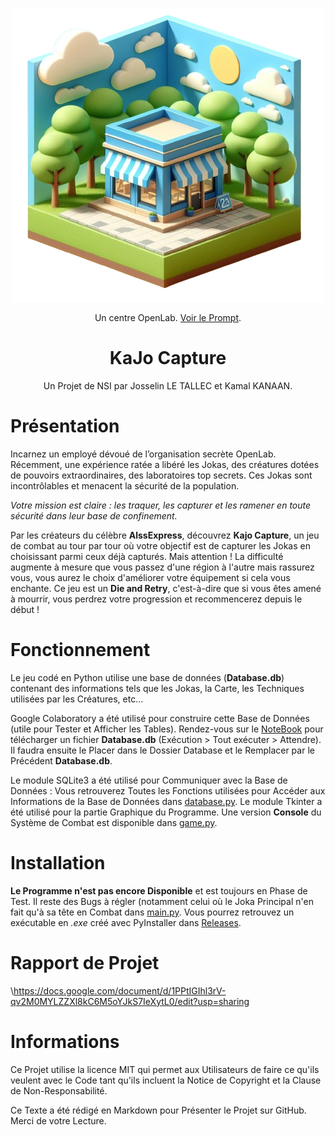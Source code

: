 <p align="center">
  <img src="https://github.com/J0ssel1n/KaJo-Capture/blob/main/Ressources/logo.png?raw=true" alt="drawing" width="500"/>
</p>

<p align="center">
  Un centre OpenLab. <a href="https://www.bing.com/images/create/une-petite-structure-bleue-au-premier-plan-qui-est/1-65c1f15c4c7c4131bcecc80955fe26ee?id=vvWNiAt7KLqr%2bBL0o6Wg2Q%3d%3d&view=detailv2&idpp=genimg&FORM=GCRIDP&mode=overlay">Voir le Prompt</a>.</p>

<h1 align="center">KaJo Capture</h1>
<p align="center">Un Projet de NSI par Josselin LE TALLEC et Kamal KANAAN.</p>

# Présentation
Incarnez un employé dévoué de l’organisation secrète OpenLab. Récemment, une expérience ratée a libéré les Jokas, des créatures dotées de pouvoirs extraordinaires, des laboratoires top secrets. Ces Jokas sont incontrôlables et menacent la sécurité de la population. 

_Votre mission est claire : les traquer, les capturer et les ramener en toute sécurité dans leur base de confinement._

Par les créateurs du célèbre **AlssExpress**, découvrez **Kajo Capture**, un jeu de combat au tour par tour où votre objectif est de capturer les Jokas en choisissant parmi ceux déjà capturés. Mais attention ! La difficulté augmente à mesure que vous passez d'une région à l'autre mais rassurez vous, vous aurez le choix d'améliorer votre équipement si cela vous enchante. Ce jeu est un **Die and Retry**, c'est-à-dire que si vous êtes amené à mourrir, vous perdrez votre progression et recommencerez depuis le début !

# Fonctionnement

Le jeu codé en Python utilise une base de données (**Database.db**) contenant des informations tels que les Jokas, la Carte, les Techniques utilisées par les Créatures, etc...

Google Colaboratory a été utilisé pour construire cette Base de Données (utile pour Tester et Afficher les Tables). Rendez-vous sur le <a href="https://colab.research.google.com/drive/1ZjbpvETwnX6evFEP1EMoqe3I823bBU86?usp=sharing">NoteBook</a> pour télécharger un fichier **Database.db** (Exécution > Tout exécuter > Attendre). Il faudra ensuite le Placer dans le Dossier Database et le Remplacer par le Précédent **Database.db**.

Le module SQLite3 a été utilisé pour Communiquer avec la Base de Données : Vous retrouverez Toutes les Fonctions utilisées pour Accéder aux Informations de la Base de Données dans <a href="https://github.com/J0ssel1n/KaJo-Capture/blob/main/Database/database.py">database.py</a>. Le module Tkinter a été utilisé pour la partie Graphique du Programme. Une version **Console** du Système de Combat est disponible dans <a href="https://github.com/J0ssel1n/KaJo-Capture/blob/main/Combat/game.py">game.py</a>.

# Installation

**Le Programme n'est pas encore Disponible** et est toujours en Phase de Test. Il reste des Bugs à régler (notamment celui où le Joka Principal n'en fait qu'à sa tête en Combat dans <a href="https://github.com/J0ssel1n/KaJo-Capture/blob/main/main.py">main.py</a>. Vous pourrez retrouvez un exécutable en _.exe_ créé avec PyInstaller dans <a href="https://github.com/J0ssel1n/KaJo-Capture/releases">Releases</a>.

# Rapport de Projet

\https://docs.google.com/document/d/1PPtIGIhl3rV-qv2M0MYLZZXl8kC6M5oYJkS7IeXytL0/edit?usp=sharing

# Informations

Ce Projet utilise la licence MIT qui permet aux Utilisateurs de faire ce qu'ils veulent avec le Code tant qu'ils incluent la Notice de Copyright et la Clause de Non-Responsabilité.

Ce Texte a été rédigé en Markdown pour Présenter le Projet sur GitHub. Merci de votre Lecture.
